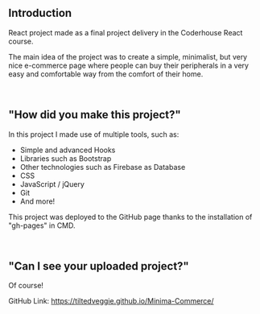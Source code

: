 ## Introduction

React project made as a final project delivery in the Coderhouse React course.

The main idea of the project was to create a simple, minimalist, but very nice e-commerce page where people can buy their peripherals in a very easy and comfortable way from the comfort of their home.

<br>

## "How did you make this project?"

In this project I made use of multiple tools, such as:

  - Simple and advanced Hooks
  - Libraries such as Bootstrap
  - Other technologies such as Firebase as Database
  - CSS
  - JavaScript / jQuery
  - Git
  - And more!

This project was deployed to the GitHub page thanks to the installation of "gh-pages" in CMD.

<br>

## "Can I see your uploaded project?"

Of course!

GitHub Link: https://tiltedveggie.github.io/Minima-Commerce/
